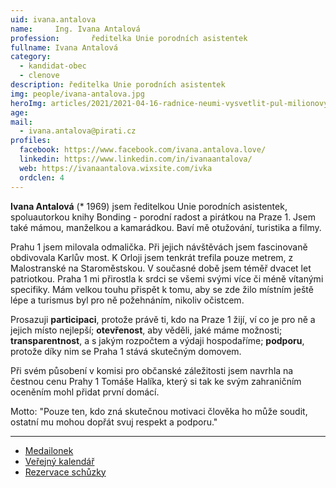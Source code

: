 ```yaml
---
uid: ivana.antalova
name:     Ing. Ivana Antalová
profession:       ředitelka Unie porodních asistentek
fullname: Ivana Antalová
category:
  - kandidat-obec
  - clenove
description: ředitelka Unie porodních asistentek
img: people/ivana-antalova.jpg
heroImg: articles/2021/2021-04-16-radnice-neumi-vysvetlit-pul-milionovy-pro-valentu.jpg
age: 
mail:
  - ivana.antalova@pirati.cz
profiles:
  facebook: https://www.facebook.com/ivana.antalova.love/ 
  linkedin: https://www.linkedin.com/in/ivanaantalova/
  web: https://ivanaantalova.wixsite.com/ivka
  ordclen: 4
---
```

**Ivana Antalová** (* 1969) jsem ředitelkou Unie porodních asistentek, spoluautorkou knihy Bonding - porodní radost a pirátkou na Praze 1. Jsem také mámou, manželkou a kamarádkou. Baví mě otužování, turistika a filmy. 

Prahu 1 jsem milovala odmalička. Při jejich návštěvách jsem fascinovaně obdivovala Karlův most. K Orloji jsem tenkrát trefila pouze metrem, z Malostranské na Staroměstskou. V současné době jsem téměř dvacet let patriotkou. Praha 1 mi přirostla k srdci se všemi svými více či méně vítanými specifiky. Mám velkou touhu přispět k tomu, aby se zde žilo místním ještě lépe a turismus byl pro ně požehnáním, nikoliv očistcem.

Prosazuji
**participaci**, protože právě ti, kdo na Praze 1 žijí, ví co je pro ně a jejich místo nejlepší;
**otevřenost**, aby věděli, jaké máme možnosti;
**transparentnost**, a s jakým rozpočtem a výdaji hospodaříme;
**podporu**, protože díky nim se Praha 1 stává skutečným domovem.

Při svém působení v komisi pro občanské záležitosti jsem navrhla na čestnou cenu Prahy 1 Tomáše Halíka, který si tak ke svým zahraničním oceněním mohl přidat první domácí.

Motto: 
"Pouze ten, kdo zná skutečnou motivaci člověka ho může soudit, ostatní mu mohou dopřát svuj respekt a podporu."

---
* [Medailonek](https://lide.pirati.cz/profil/3529/)
* [Veřejný kalendář](https://calendar.google.com/calendar/embed?src=piratka.antalova%40gmail.com&ctz=Europe%2FPrague)
* [Rezervace schůzky](https://doodle.com/bp/radn%C3%ADivkaantalov%C3%A1zprahy1/verejnost)
